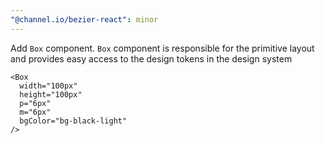 ```yaml
---
"@channel.io/bezier-react": minor
---
```


Add `Box` component. `Box` component is responsible for the primitive layout and provides easy access to the design tokens in the design system

```tsx
<Box 
  width="100px"
  height="100px"
  p="6px"
  m="6px"
  bgColor="bg-black-light"
/>
```
